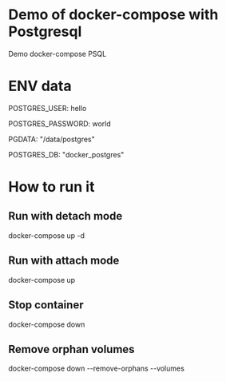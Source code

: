 # Demo of docker-compose with Postgresql
Demo docker-compose PSQL

# ENV data
POSTGRES_USER: hello

POSTGRES_PASSWORD: world

PGDATA: "/data/postgres"

POSTGRES_DB: "docker_postgres"

# How to run it

## Run with detach mode
docker-compose up -d 

## Run with attach mode
docker-compose up

## Stop container
docker-compose down

## Remove orphan volumes
docker-compose down --remove-orphans --volumes

